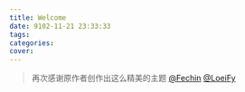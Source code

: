 ```yaml
---
title: Welcome 
date: 9102-11-21 23:33:33
tags:
categories:
cover:
---
```

 
>再次感谢原作者创作出这么精美的主题 [@Fechin](https://github.com/Fechin/hexo-theme-diaspora) [@LoeiFy](https://github.com/LoeiFy/Diaspora )

